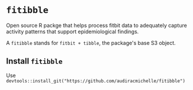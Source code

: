 # `fitibble`

Open source R packge that helps process fitbit data to adequately capture activity patterns that support epidemiological findings.

A `fitibble` stands for `fitbit + tibble`, the package's base S3 object.

## Install `fitibble`

Use `devtools::install_git("https://github.com/audiracmichelle/fitibble")`
